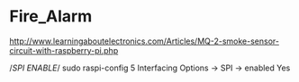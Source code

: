 # Fire_Alarm

http://www.learningaboutelectronics.com/Articles/MQ-2-smoke-sensor-circuit-with-raspberry-pi.php

/*SPI ENABLE*/
sudo raspi-config
5 Interfacing Options -> SPI -> enabled Yes
